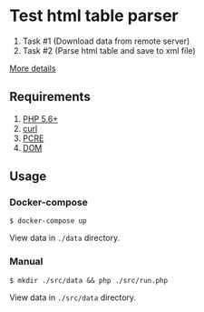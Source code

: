# Test html table parser

1. Task #1 (Download data from remote server)
2. Task #2 (Parse html table and save to xml file)

[More details](http://cbonds.info/sandbox/some_source.php?redirect=1)

## Requirements

1. [PHP 5.6+](https://www.php.net/releases/#5.6.40)
2. [curl](http://php.net/manual/en/book.curl.php)
3. [PCRE](http://php.net/manual/en/book.pcre.php)
4. [DOM](http://php.net/manual/en/book.dom.php)

## Usage

### Docker-compose

`$ docker-compose up`

View data in `./data` directory.

### Manual

`$ mkdir ./src/data && php ./src/run.php`

View data in `./src/data` directory.